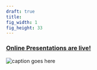 ```yaml
---
draft: true
title: 
fig_width: 1
fig_height: 33
---
```


<a href="https://perc.ac.nz/wordpress/humour-at-work/" target="_blank"><h3>Online Presentations are live!</h3></a>

![caption goes here](/bryce-ahsn05.jpg)


